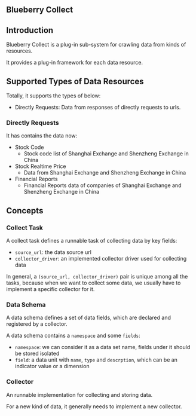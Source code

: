## Blueberry Collect
## Introduction

Blueberry Collect is a plug-in sub-system for crawling data from kinds of resources.

It provides a plug-in framework for each data resource.

## Supported Types of Data Resources

Totally, it supports the types of below:

- Directly Requests: Data from responses of directly requests to urls.

### Directly Requests

It has contains the data now:
- Stock Code
    - Stock code list of Shanghai Exchange and Shenzheng Exchange in China
- Stock Realtime Price
    - Data from Shanghai Exchange and Shenzheng Exchange in China
- Financial Reports 
    - Financial Reports data of companies of Shanghai Exchange and Shenzheng Exchange in China
    
## Concepts

### Collect Task

A collect task defines a runnable task of collecting data by key fields: 

- `source_url`: the data source url
- `collector_driver`: an implemented collector driver used for collecting data

In general, a `(source_url, collector_driver)` pair is unique among all the tasks, 
because when we want to collect some data, we usually have to implement a specific collector for it.

### Data Schema

A data schema defines a set of data fields, which are declared and registered by a collector.

A data schema contains a `namespace` and some `fields`:

- `namespace`: we can consider it as a data set name, fields under it should be stored isolated
- `field`: a data unit with `name`, `type` and `descrption`, which can be an indicator value or a dimension

### Collector

An runnable implementation for collecting and storing data. 

For a new kind of data, it generally needs to implement a new collector.
